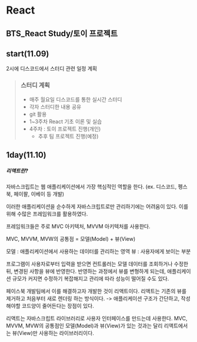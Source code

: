 # React

 BTS_React Study/토이 프로젝트
 -----
## start(11.09)
2시에 디스코드에서 스터디 관련 일정 계획
> ### 스터디 계획
> * 매주 월요일 디스코드를 통한 실시간 스터디
>  * 각자 스터디한 내용 공유
> * git 활용
> * 1~3주차 React 기초 이론 및 실습
> * 4주차 : 토이 프로젝트 진행(개인)
>   * 추후 팀 프로젝트 진행(예정)




## 1day(11.10)
##### 리액트란?
자바스크립트는 웹 애플리케이션에서 가장 핵심적인 역할을 한다.
(ex. 디스코드, 펭스북, 페이팔, 이베이 등 개발)

이러한 애플리케이션을 순수하게 자바스크립트로만 관리하기에는 어려움이 있다.
이를 위해 수많은 프레임워크를 활용하였다.

프레임워크들은 주로 MVC 아키텍처, MVVM 아키텍처를 사용한다.

MVC, MVVM, MVW의 공통점 = 모델(Model) + 뷰(View)

모델 : 애플리케이션에서 사용하는 데이터를 관리하는 영역
뷰 : 사용자에게 보이는 부분

프로그램이 사용자로부터 입력을 받으면 컨트롤러는 모델 데이터를 조회하거나 수정한 뒤, 변경된 사항을 뷰에 반영한다. 반영하는 과정에서 뷰를 변형하게 되는데, 애플리케이션 규모가 커지면 수정하기 복잡해지고 관리에 따라 성능이 떨어질 수도 있다.

페이스북 개발팀에서 이를 해결하고자 개발한 것이 리액트이다.
리액트는 기존의 뷰를 제거하고 처음부터 새로 렌더링 하는 방식이다.
-> 애플리케이션 구조가 간단하고, 작성해야할 코드양이 줄어든다는 장점이 있다.

리액트는 자바스크립트 라이브러리로 사용자 인터페이스를 만드는데 사용한다.
MVC, MVVM, MVW의 공통점인 모델(Model)과 뷰(View)가 있는 것과는 달리 리액트에서는 뷰(View)만 사용하는 라이브러리이다.
